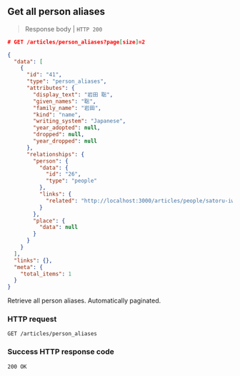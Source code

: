 ## Get all person aliases

> Response body | `HTTP 200`

```JSON
# GET /articles/person_aliases?page[size]=2

{
  "data": [
    {
      "id": "41",
      "type": "person_aliases",
      "attributes": {
        "display_text": "岩田 聡",
        "given_names": "聡",
        "family_name": "岩田",
        "kind": "name",
        "writing_system": "Japanese",
        "year_adopted": null,
        "dropped": null,
        "year_dropped": null
      },
      "relationships": {
        "person": {
          "data": {
            "id": "26",
            "type": "people"
          },
          "links": {
            "related": "http://localhost:3000/articles/people/satoru-iwata"
          }
        },
        "place": {
          "data": null
        }
      }
    }
  ],
  "links": {},
  "meta": {
    "total_items": 1
  }
}
```

Retrieve all person aliases. Automatically paginated.

### HTTP request

`GET /articles/person_aliases`

### Success HTTP response code

`200 OK`
